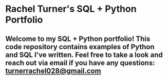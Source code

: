 # Rachel Turner's SQL + Python Portfolio 

## Welcome to my SQL + Python portfolio! This code repository contains examples of Python and SQL I've written. Feel free to take a look and reach out via email if you have any questions: turnerrachel028@gmail.com
